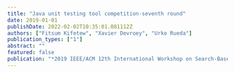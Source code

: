 ```yaml
---
title: "Java unit testing tool competition-seventh round"
date: 2019-01-01
publishDate: 2022-02-02T10:35:01.081112Z
authors: ["Fitsum Kifetew", "Xavier Devroey", "Urko Rueda"]
publication_types: ["1"]
abstract: ""
featured: false
publication: "*2019 IEEE/ACM 12th International Workshop on Search-Based Software Testing (SBST)*"
---
```


